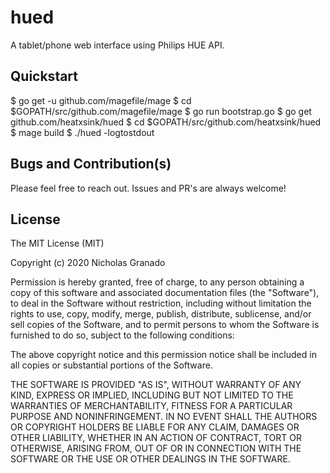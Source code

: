 hued
==========
A tablet/phone web interface using Philips HUE API.

Quickstart
---

  $ go get -u github.com/magefile/mage
  $ cd $GOPATH/src/github.com/magefile/mage
  $ go run bootstrap.go
  $ go get github.com/heatxsink/hued
  $ cd $GOPATH/src/github.com/heatxsink/hued
  $ mage build
  $ ./hued -logtostdout

Bugs and Contribution(s)
---
Please feel free to reach out. Issues and PR's are always welcome!

License
---
The MIT License (MIT)

Copyright (c) 2020 Nicholas Granado

Permission is hereby granted, free of charge, to any person obtaining a copy
of this software and associated documentation files (the "Software"), to deal
in the Software without restriction, including without limitation the rights
to use, copy, modify, merge, publish, distribute, sublicense, and/or sell
copies of the Software, and to permit persons to whom the Software is
furnished to do so, subject to the following conditions:

The above copyright notice and this permission notice shall be included in all
copies or substantial portions of the Software.

THE SOFTWARE IS PROVIDED "AS IS", WITHOUT WARRANTY OF ANY KIND, EXPRESS OR
IMPLIED, INCLUDING BUT NOT LIMITED TO THE WARRANTIES OF MERCHANTABILITY,
FITNESS FOR A PARTICULAR PURPOSE AND NONINFRINGEMENT. IN NO EVENT SHALL THE
AUTHORS OR COPYRIGHT HOLDERS BE LIABLE FOR ANY CLAIM, DAMAGES OR OTHER
LIABILITY, WHETHER IN AN ACTION OF CONTRACT, TORT OR OTHERWISE, ARISING FROM,
OUT OF OR IN CONNECTION WITH THE SOFTWARE OR THE USE OR OTHER DEALINGS IN THE
SOFTWARE.
